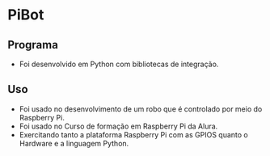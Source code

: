 # PiBot
## Programa
* Foi desenvolvido em Python com bibliotecas de integração.
## Uso
* Foi usado no desenvolvimento de um robo que é controlado por meio do Raspberry Pi.
* Foi usado no Curso de formação em Raspberry Pi da Alura.
* Exercitando tanto a plataforma Raspberry Pi com as GPIOS quanto o Hardware e a linguagem Python.
